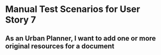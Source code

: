# Manual Test Scenarios for User Story 7

## As an Urban Planner, I want to add one or more original resources for a document
